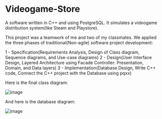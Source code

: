 # Videogame-Store
A software written in C++ and using PostgreSQL. It simulates a videogame distribution system(like Steam and Playstore).

This project was a teamwork of me and two of my classmates. We applied the three phases of traditional(Non-agile) software project development:

1 - Specification(Requirements Analysis, Design of Class diagram, Sequence diagrams, and Use-case diagrams)
2 - Design(User Interface Design, Layered Architecture using Facade Controller: Presentation, Domain, and Data layers)
3 - Implementation(Database Design, Write C++ code, Connect the C++ project with the Database using pqxx)

Here is the final class diagram:

![image](https://github.com/nghaffar21/Videogame-Store/assets/55944424/b2dbbffc-ef99-47e2-9ab7-fc41cddb4939)

And here is the database diagram:

![image](https://github.com/nghaffar21/Videogame-Store/assets/55944424/6c56659e-32bb-4fe7-9c3e-205faf1cfc0a)

